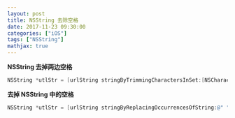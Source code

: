 ```yaml
---
layout: post
title: NSString 去除空格
date: 2017-11-23 09:30:00
categories: ["iOS"]
tags: ["NSString"] 
mathjax: true
---
```


**NSString 去掉两边空格**

```objectivec
NSString *utlStr = [urlString stringByTrimmingCharactersInSet:[NSCharacterSet whitespaceCharacterSet]];
```

**去掉 NSString 中的空格**

```objectivec
NSString *utlStr = [urlString stringByReplacingOccurrencesOfString:@" " withString:@""];
```


